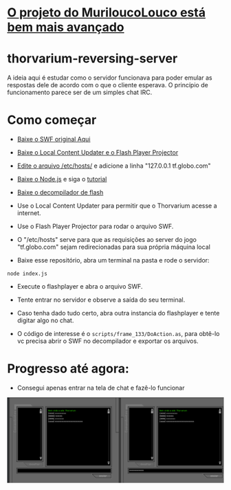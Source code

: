 # [O projeto do MuriloucoLouco está bem mais avançado](https://github.com/MuriloucoLouco/thorvarium)

# thorvarium-reversing-server

A ideia aqui é estudar como o servidor funcionava para poder emular as respostas dele de acordo com o que o cliente esperava.
O princípio de funcionamento parece ser de um simples chat IRC.

# Como começar

- [Baixe o SWF original Aqui](http://web.archive.org/web/20040207015505mp_/http://tilttotal.globo.com/Conteudo/componentes/flash/flash_show/0,14463,869,00.swf)

- [Baixe o Local Content Updater e o Flash Player Projector](https://web.archive.org/web/20210102043330/https://www.adobe.com/support/flashplayer/debug_downloads.html)

- [Edite o arquivo /etc/hosts/](https://docs.rackspace.com/docs/modify-your-hosts-file) e adicione a linha "127.0.0.1 tf.globo.com"

- [Baixe o Node.js](https://nodejs.org/en/download/prebuilt-binaries) e siga o [tutorial](https://www.treinaweb.com.br/blog/instalacao-do-node-js-windows-mac-e-linux)

- [Baixe o decompilador de flash](https://github.com/jindrapetrik/jpexs-decompiler/releases/tag/version20.1.0)

- Use o Local Content Updater para permitir que o Thorvarium acesse a internet.

- Use o Flash Player Projector para rodar o arquivo SWF.

- O "/etc/hosts" serve para que as requisições ao server do jogo "tf.globo.com" sejam redirecionadas para sua própria máquina local

- Baixe esse repositório, abra um terminal na pasta e rode o servidor:
```
node index.js
```

- Execute o flashplayer e abra o arquivo SWF.

- Tente entrar no servidor e observe a saída do seu terminal.

- Caso tenha dado tudo certo, abra outra instancia do flashplayer e tente digitar algo no chat.

- O código de interesse é o `scripts/frame_133/DoAction.as`, para obtê-lo vc precisa abrir o SWF no decompilador e exportar os arquivos.

# Progresso até agora:

- Consegui apenas entrar na tela de chat e fazê-lo funcionar

![](img.png)
